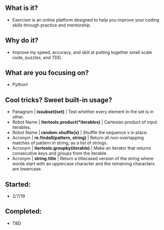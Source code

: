## What is it?
- Exercism is an online platform designed to help you improve your coding skills through practice and mentorship.

## Why do it?
- Improve my speed, accuracy, and skill at putting together small scale code, puzzles, and TDD.

## What are you focusing on?
- Python!

## Cool tricks? Sweet built-in usage?
- Panagram | **issubset(set)** | Test whether every element in the set is in other.
- Robot Name | **itertools.product(\*iterables)** | Cartesian product of input iterables.
- Robot Name | **random.shuffle(x)** | Shuffle the sequence x in place.
- Acronym | **re.findall(pattern, string)** | Return all non-overlapping matches of pattern in string, as a list of strings.
- Acronym | **itertools.groupby(iterable)** | Make an iterator that returns consecutive keys and groups from the iterable.
- Acronym | **string.title** | Return a titlecased version of the string where words start with an uppercase character and the remaining characters are lowercase.

## Started: 
- 2/7/19 

## Completed:
- TBD
